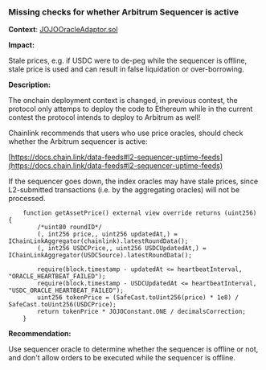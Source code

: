 ###  Missing checks for whether Arbitrum Sequencer is active

**Context**:
[JOJOOracleAdaptor.sol](https://github.com/sherlock-audit/2023-04-jojo-bytes032/blob/3ee27d445c203be47c3eca5ed2e5340ea488b2a7/JUSDV1/src/oracle/JOJOOracleAdaptor.sol#L26-L35)


**Impact:**

Stale prices, e.g. if USDC were to de-peg while the sequencer is offline, stale price is used and can result in false liquidation or over-borrowing.


**Description:**

The onchain deployment context is changed, in previous contest, the protocol only attemps to deploy the code to Ethereum while in the current contest the protocol intends to deploy to Arbitrum as well!

Chainlink recommends that users who use price oracles, should check whether the Arbitrum sequencer is active:

[https://docs.chain.link/data-feeds#l2-sequencer-uptime-feeds](https://docs.chain.link/data-feeds#l2-sequencer-uptime-feeds)

If the sequencer goes down, the index oracles may have stale prices, since L2-submitted transactions (i.e. by the aggregating oracles) will not be processed.


```solidity
    function getAssetPrice() external view override returns (uint256) {
        /*uint80 roundID*/
        (, int256 price,, uint256 updatedAt,) = IChainLinkAggregator(chainlink).latestRoundData();
        (, int256 USDCPrice,, uint256 USDCUpdatedAt,) = IChainLinkAggregator(USDCSource).latestRoundData();

        require(block.timestamp - updatedAt <= heartbeatInterval, "ORACLE_HEARTBEAT_FAILED");
        require(block.timestamp - USDCUpdatedAt <= heartbeatInterval, "USDC_ORACLE_HEARTBEAT_FAILED");
        uint256 tokenPrice = (SafeCast.toUint256(price) * 1e8) / SafeCast.toUint256(USDCPrice);
        return tokenPrice * JOJOConstant.ONE / decimalsCorrection;
    }
```

**Recommendation:**

Use sequencer oracle to determine whether the sequencer is offline or not, and don't allow orders to be executed while the sequencer is offline.
